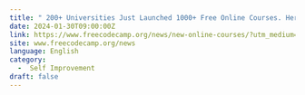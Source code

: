 ```yaml
---
title: " 200+ Universities Just Launched 1000+ Free Online Courses. Here’s the Full List. "
date: 2024-01-30T09:00:00Z
link: https://www.freecodecamp.org/news/new-online-courses/?utm_medium=RSS&utm_source=news.12bit.vn
site: www.freecodecamp.org/news
language: English
category:
  -  Self Improvement 
draft: false
---
```

